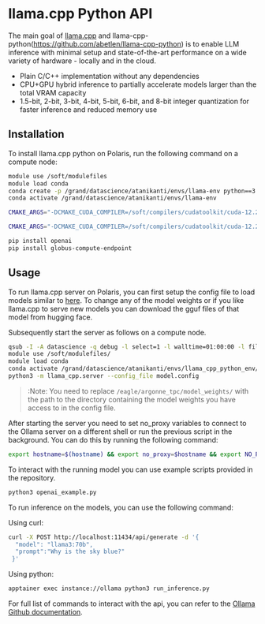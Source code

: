 # llama.cpp Python API
The main goal of [llama.cpp](https://github.com/ggerganov/llama.cpp) and llama-cpp-python(https://github.com/abetlen/llama-cpp-python) is to enable LLM inference with minimal setup and state-of-the-art performance on a wide variety of hardware - locally and in the cloud.
* Plain C/C++ implementation without any dependencies
* CPU+GPU hybrid inference to partially accelerate models larger than the total VRAM capacity
* 1.5-bit, 2-bit, 3-bit, 4-bit, 5-bit, 6-bit, and 8-bit integer quantization for faster inference and reduced memory use


## Installation
To install llama.cpp python on Polaris, run the following command on a compute node:

```bash
module use /soft/modulefiles
module load conda
conda create -p /grand/datascience/atanikanti/envs/llama-env python==3.10.12 -y
conda activate /grand/datascience/atanikanti/envs/llama-env

CMAKE_ARGS="-DCMAKE_CUDA_COMPILER=/soft/compilers/cudatoolkit/cuda-12.2.2/bin/nvcc" CT_CUBLAS=1 pip install llama-cpp-python --extra-index-url https://abetlen.github.io/llama-cpp-python/whl/122

CMAKE_ARGS="-DCMAKE_CUDA_COMPILER=/soft/compilers/cudatoolkit/cuda-12.2.2/bin/nvcc" CT_CUBLAS=1 pip install llama-cpp-python[server] --extra-index-url https://abetlen.github.io/llama-cpp-python/whl/122

pip install openai
pip install globus-compute-endpoint
```


## Usage
To run llama.cpp server on Polaris, you can first setup the config file to load models similar to [here](./model.config). 
To change any of the model weights or if you like llama.cpp to serve new models you can download the gguf files of that model from hugging face.

Subsequently start the server as follows on a compute node.

```bash
qsub -I -A datascience -q debug -l select=1 -l walltime=01:00:00 -l filesystems=home:eagle
module use /soft/modulefiles/
module load conda
conda activate /grand/datascience/atanikanti/envs/llama_cpp_python_env/
python3 -m llama_cpp.server --config_file model.config
```

> :Note: You need to replace `/eagle/argonne_tpc/model_weights/` with the path to the directory containing the model weights you have access to in the config file.

After starting the server you need to set no_proxy variables to connect to the Ollama server on a different shell or run the previous script in the background. You can do this by running the following command:

```bash
export hostname=$(hostname) && export no_proxy=$hostname && export NO_PROXY=$hostname
```

To interact with the running model you can use example scripts provided in the repository.

```bash
python3 openai_example.py 
```

To run inference on the models, you can use the following command:

Using curl:
```bash
curl -X POST http://localhost:11434/api/generate -d '{
  "model": "llama3:70b",
  "prompt":"Why is the sky blue?"
 }'
```

Using python:
```bash
apptainer exec instance://ollama python3 run_inference.py 
```

For full list of commands to interact with the api, you can refer to the [Ollama Github documentation](https://github.com/ollama/ollama/blob/main/docs/api.md).